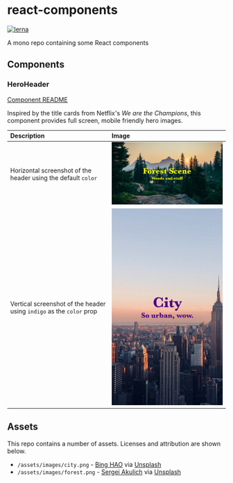 # react-components

[![lerna](https://img.shields.io/badge/maintained%20with-lerna-cc00ff.svg)](https://lerna.js.org/)

A mono repo containing some React components

## Components

### HeroHeader

[Component README](./packages/HeroHeader/README.md)

Inspired by the title cards from Netflix's _We are the Champions_, this component provides full screen, mobile friendly hero images.

| Description                                                          | Image                                                                                                        |
| :------------------------------------------------------------------- | :----------------------------------------------------------------------------------------------------------- |
| Horizontal screenshot of the header using the default `color`        | ![A screenshot of the hero header with a forest background](./docs/images/hero_header_screenshot-forest.png) |
| Vertical screenshot of the header using `indigo` as the `color` prop | ![A screenshot of the hero header with a city background](./docs/images/hero_header_screenshot-city.png)     |

## Assets

This repo contains a number of assets. Licenses and attribution are shown below.

- `/assets/images/city.png` - [Bing HAO](https://unsplash.com/@bingh) via [Unsplash](https://unsplash.com/photos/_wqj9tC0WSE)
- `/assets/images/forest.png` - [Sergei Akulich](https://unsplash.com/@sakulich) via [Unsplash](https://unsplash.com/photos/-heLWtuAN3c)
